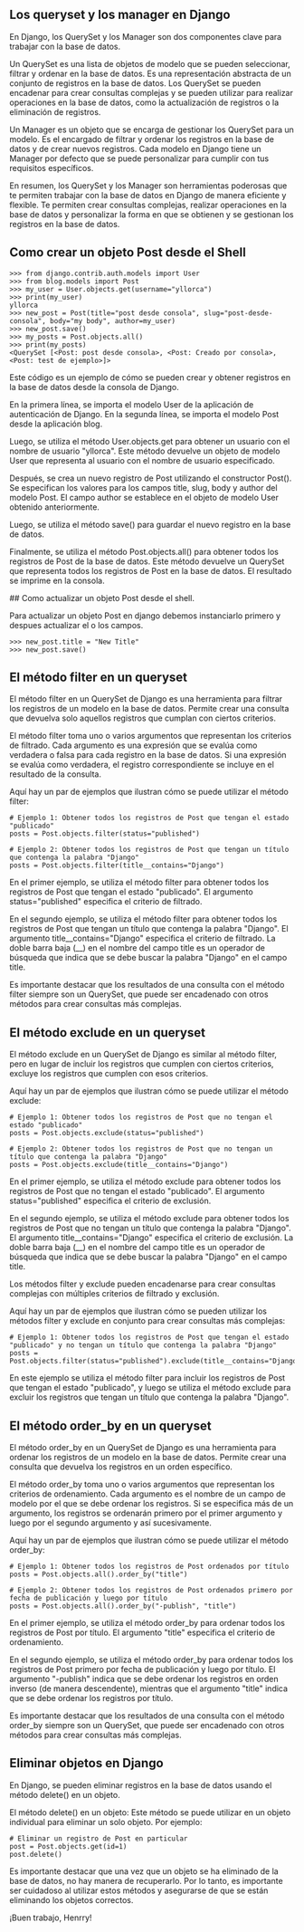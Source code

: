 ## Los queryset y los manager en Django

En Django, los QuerySet y los Manager son dos componentes clave para trabajar con la base de datos.

Un QuerySet es una lista de objetos de modelo que se pueden seleccionar, filtrar y ordenar en la base de datos. Es una representación abstracta de un conjunto de registros en la base de datos. Los QuerySet se pueden encadenar para crear consultas complejas y se pueden utilizar para realizar operaciones en la base de datos, como la actualización de registros o la eliminación de registros.

Un Manager es un objeto que se encarga de gestionar los QuerySet para un modelo. Es el encargado de filtrar y ordenar los registros en la base de datos y de crear nuevos registros. Cada modelo en Django tiene un Manager por defecto que se puede personalizar para cumplir con tus requisitos específicos.

En resumen, los QuerySet y los Manager son herramientas poderosas que te permiten trabajar con la base de datos en Django de manera eficiente y flexible. Te permiten crear consultas complejas, realizar operaciones en la base de datos y personalizar la forma en que se obtienen y se gestionan los registros en la base de datos.

## Como crear un objeto Post desde el Shell


````
>>> from django.contrib.auth.models import User
>>> from blog.models import Post
>>> my_user = User.objects.get(username="yllorca")
>>> print(my_user)
yllorca
>>> new_post = Post(title="post desde consola", slug="post-desde-consola", body="my body", author=my_user)
>>> new_post.save()
>>> my_posts = Post.objects.all()
>>> print(my_posts)
<QuerySet [<Post: post desde consola>, <Post: Creado por consola>, <Post: test de ejemplo>]>
````

Este código es un ejemplo de cómo se pueden crear y obtener registros en la base de datos desde la consola de Django.

En la primera línea, se importa el modelo User de la aplicación de autenticación de Django. En la segunda línea, se importa el modelo Post desde la aplicación blog.

Luego, se utiliza el método User.objects.get para obtener un usuario con el nombre de usuario "yllorca". Este método devuelve un objeto de modelo User que representa al usuario con el nombre de usuario especificado.

Después, se crea un nuevo registro de Post utilizando el constructor Post(). Se especifican los valores para los campos title, slug, body y author del modelo Post. El campo author se establece en el objeto de modelo User obtenido anteriormente.

Luego, se utiliza el método save() para guardar el nuevo registro en la base de datos.

Finalmente, se utiliza el método Post.objects.all() para obtener todos los registros de Post de la base de datos. Este método devuelve un QuerySet que representa todos los registros de Post en la base de datos. El resultado se imprime en la consola.

## Como actualizar un objeto Post desde el shell.

Para actualizar un objeto Post en django
debemos instanciarlo primero y despues actualizar el o los campos.

````
>>> new_post.title = "New Title"
>>> new_post.save()
`````

## El método filter en un queryset

El método filter en un QuerySet de Django es una herramienta para filtrar los registros de un modelo en la base de datos. Permite crear una consulta que devuelva solo aquellos registros que cumplan con ciertos criterios.

El método filter toma uno o varios argumentos que representan los criterios de filtrado. Cada argumento es una expresión que se evalúa como verdadera o falsa para cada registro en la base de datos. Si una expresión se evalúa como verdadera, el registro correspondiente se incluye en el resultado de la consulta.

Aquí hay un par de ejemplos que ilustran cómo se puede utilizar el método filter:

`````
# Ejemplo 1: Obtener todos los registros de Post que tengan el estado "publicado"
posts = Post.objects.filter(status="published")

# Ejemplo 2: Obtener todos los registros de Post que tengan un título que contenga la palabra "Django"
posts = Post.objects.filter(title__contains="Django")
`````

En el primer ejemplo, se utiliza el método filter para obtener todos los registros de Post que tengan el estado "publicado". El argumento status="published" especifica el criterio de filtrado.

En el segundo ejemplo, se utiliza el método filter para obtener todos los registros de Post que tengan un título que contenga la palabra "Django". El argumento title__contains="Django" especifica el criterio de filtrado. La doble barra baja (__) en el nombre del campo title es un operador de búsqueda que indica que se debe buscar la palabra "Django" en el campo title.

Es importante destacar que los resultados de una consulta con el método filter siempre son un QuerySet, que puede ser encadenado con otros métodos para crear consultas más complejas.

## El método exclude en un queryset

El método exclude en un QuerySet de Django es similar al método filter, pero en lugar de incluir los registros que cumplen con ciertos criterios, excluye los registros que cumplen con esos criterios.

Aquí hay un par de ejemplos que ilustran cómo se puede utilizar el método exclude:

`````
# Ejemplo 1: Obtener todos los registros de Post que no tengan el estado "publicado"
posts = Post.objects.exclude(status="published")

# Ejemplo 2: Obtener todos los registros de Post que no tengan un título que contenga la palabra "Django"
posts = Post.objects.exclude(title__contains="Django")
`````

En el primer ejemplo, se utiliza el método exclude para obtener todos los registros de Post que no tengan el estado "publicado". El argumento status="published" especifica el criterio de exclusión.

En el segundo ejemplo, se utiliza el método exclude para obtener todos los registros de Post que no tengan un título que contenga la palabra "Django". El argumento title__contains="Django" especifica el criterio de exclusión. La doble barra baja (__) en el nombre del campo title es un operador de búsqueda que indica que se debe buscar la palabra "Django" en el campo title.

Los métodos filter y exclude pueden encadenarse para crear consultas complejas con múltiples criterios de filtrado y exclusión.


Aquí hay un par de ejemplos que ilustran cómo se pueden utilizar los métodos filter y exclude en conjunto para crear consultas más complejas:


`````
# Ejemplo 1: Obtener todos los registros de Post que tengan el estado "publicado" y no tengan un título que contenga la palabra "Django"
posts = Post.objects.filter(status="published").exclude(title__contains="Django")
`````

En este ejemplo se utiliza el método filter para incluir los registros de Post que tengan el estado "publicado", y luego se utiliza el método exclude para excluir los registros que tengan un título que contenga la palabra "Django".

## El método order_by en un queryset

El método order_by en un QuerySet de Django es una herramienta para ordenar los registros de un modelo en la base de datos. Permite crear una consulta que devuelva los registros en un orden específico.

El método order_by toma uno o varios argumentos que representan los criterios de ordenamiento. Cada argumento es el nombre de un campo de modelo por el que se debe ordenar los registros. Si se especifica más de un argumento, los registros se ordenarán primero por el primer argumento y luego por el segundo argumento y así sucesivamente.

Aquí hay un par de ejemplos que ilustran cómo se puede utilizar el método order_by:

`````
# Ejemplo 1: Obtener todos los registros de Post ordenados por título
posts = Post.objects.all().order_by("title")

# Ejemplo 2: Obtener todos los registros de Post ordenados primero por fecha de publicación y luego por título
posts = Post.objects.all().order_by("-publish", "title")
`````

En el primer ejemplo, se utiliza el método order_by para ordenar todos los registros de Post por título. El argumento "title" especifica el criterio de ordenamiento.

En el segundo ejemplo, se utiliza el método order_by para ordenar todos los registros de Post primero por fecha de publicación y luego por título. El argumento "-publish" indica que se debe ordenar los registros en orden inverso (de manera descendente), mientras que el argumento "title" indica que se debe ordenar los registros por título.

Es importante destacar que los resultados de una consulta con el método order_by siempre son un QuerySet, que puede ser encadenado con otros métodos para crear consultas más complejas.

## Eliminar objetos en Django

En Django, se pueden eliminar registros en la base de datos usando el método delete() en un objeto.

El método delete() en un objeto: Este método se puede utilizar en un objeto individual para eliminar un solo objeto. Por ejemplo:

`````
# Eliminar un registro de Post en particular
post = Post.objects.get(id=1)
post.delete()
`````

Es importante destacar que una vez que un objeto se ha eliminado de la base de datos, no hay manera de recuperarlo. Por lo tanto, es importante ser cuidadoso al utilizar estos métodos y asegurarse de que se están eliminando los objetos correctos.

¡Buen trabajo, Henrry!